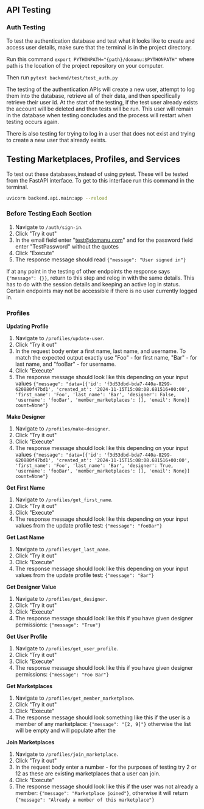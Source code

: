 ## API Testing

### Auth Testing

To test the authentication database and test what it looks like to create and access user details, make sure that the terminal is in the project directory.

Run this command `export PYTHONPATH="{path}/domanu:$PYTHONPATH"` where path is the lcoation of the project repository on your computer.

Then run `pytest backend/test/test_auth.py`

The testing of the authentication APIs will create a new user, attempt to log them into the database, retrieve all of their data, and then specifically retrieve their user id. At the start of the testing, if the test user already exists the account will be deleted and then tests will be run. This user will remain in the database when testing concludes and the process will restart when testing occurs again. 

There is also testing for trying to log in a user that does not exist and trying to create a new user that already exists.

## Testing Marketplaces, Profiles, and Services

To test out these databases,instead of using pytest. These will be tested from the FastAPI interface. To get to this interface run this command in the terminal.

```bash
uvicorn backend.api.main:app --reload
```

### Before Testing Each Section

1. Navigate to `/auth/sign-in`. 
2. Click "Try it out"
3. In the email field enter "test@domanu.com" and for the password field enter "TestPassword" without the quotes
4. Click "Execute"
5. The response message should read `{"message": "User signed in"}`

If at any point in the testing of other endpoints the response says `{"message": {}}`, return to this step and relog in with the same details. This has to do with the session details and keeping an active log in status. Certain endpoints may not be accessible if there is no user currently logged in.

### Profiles

**Updating Profile**

1. Navigate to `/profiles/update-user`. 
2. Click "Try it out"
3. In the request body enter a first name, last name, and username. To match the expected output exactly use "Foo" - for first name, "Bar" - for last name, and "fooBar" - for username.
4. Click "Execute"
5. The response message should look like this depending on your input values `{"message": "data=[{'id': 'f3d53dbd-bda7-440a-8299-620880f47bd1', 'created_at': '2024-11-15T15:08:08.681516+00:00', 'first_name': 'Foo', 'last_name': 'Bar', 'designer': False, 'username': 'fooBar', 'member_marketplaces': [], 'email': None}] count=None"}`

**Make Designer**

1. Navigate to `/profiles/make-designer`. 
2. Click "Try it out"
3. Click "Execute"
4. The response message should look like this depending on your input values `{"message": "data=[{'id': 'f3d53dbd-bda7-440a-8299-620880f47bd1', 'created_at': '2024-11-15T15:08:08.681516+00:00', 'first_name': 'Foo', 'last_name': 'Bar', 'designer': True, 'username': 'fooBar', 'member_marketplaces': [], 'email': None}] count=None"}`

**Get First Name**

1. Navigate to `/profiles/get_first_name`. 
2. Click "Try it out"
3. Click "Execute"
4. The response message should look like this depending on your input values from the update profile test: `{"message": "fooBar"}`

**Get Last Name**

1. Navigate to `/profiles/get_last_name`. 
2. Click "Try it out"
3. Click "Execute"
4. The response message should look like this depending on your input values from the update profile test: `{"message": "Bar"}`

**Get Designer Value**

1. Navigate to `/profiles/get_designer`. 
2. Click "Try it out"
3. Click "Execute"
4. The response message should look like this if you have given designer permissions: `{"message": "True"}`

**Get User Profile**

1. Navigate to `/profiles/get_user_profile`. 
2. Click "Try it out"
3. Click "Execute"
4. The response message should look like this if you have given designer permissions: `{"message": "Foo Bar"}`

**Get Marketplaces**

1. Navigate to `/profiles/get_member_marketplace`. 
2. Click "Try it out"
3. Click "Execute"
4. The response message should look something like this if the user is a member of any marketplace: `{"message": "[2, 9]"}` otherwise the list will be empty and will populate after the 

**Join Marketplaces**

1. Navigate to `/profiles/join_marketplace`. 
2. Click "Try it out"
3. In the request body enter a number - for the purposes of testing try 2 or 12 as these are existing marketplaces that a user can join.
4. Click "Execute"
5. The response message should look like this if the user was not already a member: `{"message": "Marketplace joined"}`, otherwise it will return `{"message": "Already a member of this marketplace"}`
